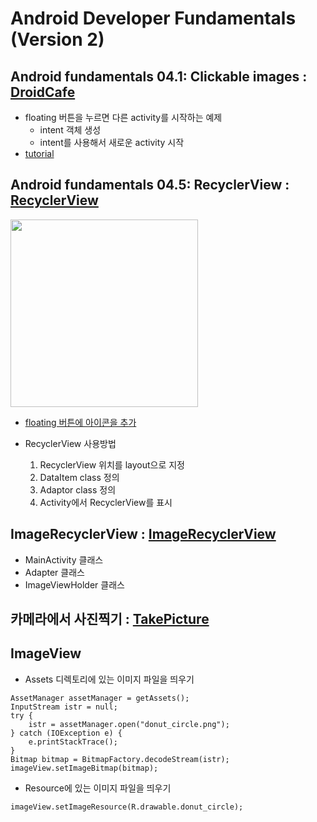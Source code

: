Android Developer Fundamentals (Version 2)
==========================================

## Android fundamentals 04.1: Clickable images : [DroidCafe](DroidCafe/)

* floating 버튼을 누르면 다른 activity를 시작하는 예제
	* intent 객체 생성
	* intent를 사용해서 새로운 activity 시작
* [tutorial](https://codelabs.developers.google.com/codelabs/android-training-clickable-images/index.html?index=..%2F..%2Fandroid-training#0)


## Android fundamentals 04.5: RecyclerView : [RecyclerView](RecyclerView/)

<img src="https://codelabs.developers.google.com/codelabs/android-training-create-recycler-view/img/86fabc5476249934.png" height="300">

* [floating 버튼에 아이콘을 추가](https://codelabs.developers.google.com/codelabs/android-training-create-recycler-view/index.html?index=..%2F..android-training#2)

* RecyclerView 사용방법
	1) RecyclerView 위치를 layout으로 지정
	2) DataItem class 정의
	3) Adaptor class 정의
	4) Activity에서 RecyclerView를 표시


## ImageRecyclerView : [ImageRecyclerView](ImageRecyclerView/)

* MainActivity 클래스
* Adapter 클래스
* ImageViewHolder 클래스

## 카메라에서 사진찍기 : [TakePicture](TakePicture/)


## ImageView

* Assets 디렉토리에 있는 이미지 파일을 띄우기

```
AssetManager assetManager = getAssets();
InputStream istr = null;
try {
    istr = assetManager.open("donut_circle.png");
} catch (IOException e) {
    e.printStackTrace();
}
Bitmap bitmap = BitmapFactory.decodeStream(istr);
imageView.setImageBitmap(bitmap);
```	

* Resource에 있는 이미지 파일을 띄우기

```	
imageView.setImageResource(R.drawable.donut_circle);
```	







